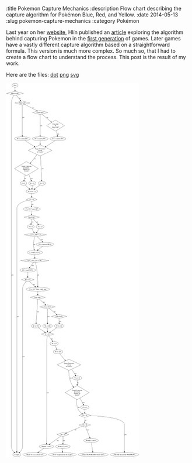 :title Pokemon Capture Mechanics
:description Flow chart describing the capture algorithm for Pokémon Blue, Red, and Yellow.
:date 2014-05-13
:slug pokemon-capture-mechanics
:category Pokémon

<p>Last year on her <a href="http://www.dragonflycave.com">website</a>, Hlín published an <a href="http://www.dragonflycave.com/rbycapture.aspx">article</a> exploring the algorithm behind capturing Pokemon in the <a href="http://bulbapedia.bulbagarden.net/wiki/Generation_I">first generation</a> of games. Later games have a vastly different capture algorithm based on a straightforward formula. This version is much more complex. So much so, that I had to create a flow chart to understand the process. This post is the result of my work.</p>

<p>Here are the files:
<a href="pokemon-capture-algorithm-flow-chart.dot">dot</a>
<a href="pokemon-capture-algorithm-flow-chart.png">png</a>
<a href="pokemon-capture-algorithm-flow-chart.svg">svg</a></p>

<p><img src="pokemon-capture-algorithm-flow-chart-downsized.png" alt="capture algorithm flow chart"></p>
